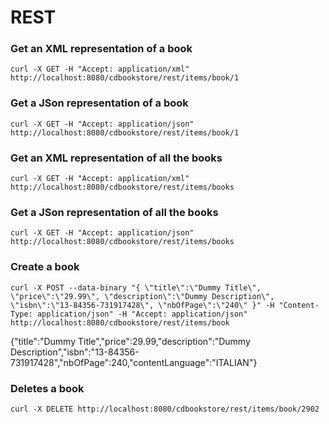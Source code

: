 # REST

### Get an XML representation of a book
`curl -X GET -H "Accept: application/xml" http://localhost:8080/cdbookstore/rest/items/book/1`

### Get a JSon representation of a book
`curl -X GET -H "Accept: application/json" http://localhost:8080/cdbookstore/rest/items/book/1`

### Get an XML representation of all the books
`curl -X GET -H "Accept: application/xml" http://localhost:8080/cdbookstore/rest/items/books`

### Get a JSon representation of all the books
`curl -X GET -H "Accept: application/json" http://localhost:8080/cdbookstore/rest/items/books`

### Create a book
`curl -X POST --data-binary "{ \"title\":\"Dummy Title\", \"price\":\"29.99\", \"description\":\"Dummy Description\", \"isbn\":\"13-84356-731917428\", \"nbOfPage\":\"240\" }" -H "Content-Type: application/json" -H "Accept: application/json" http://localhost:8080/cdbookstore/rest/items/book`

{"title":"Dummy Title","price":29.99,"description":"Dummy Description","isbn":"13-84356-731917428","nbOfPage":240,"contentLanguage":"ITALIAN"}

### Deletes a book
`curl -X DELETE http://localhost:8080/cdbookstore/rest/items/book/2902`
